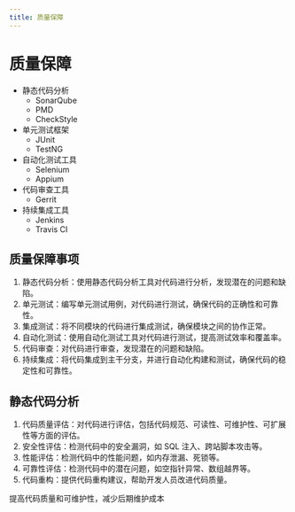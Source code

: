 ```yaml
---
title: 质量保障
---
```


# 质量保障

- 静态代码分析
  - SonarQube
  - PMD
  - CheckStyle
- 单元测试框架
  - JUnit
  - TestNG
- 自动化测试工具
  - Selenium
  - Appium
- 代码审查工具
  - Gerrit
- 持续集成工具
  - Jenkins
  - Travis CI

## 质量保障事项

1. 静态代码分析：使用静态代码分析工具对代码进行分析，发现潜在的问题和缺陷。
2. 单元测试：编写单元测试用例，对代码进行测试，确保代码的正确性和可靠性。
3. 集成测试：将不同模块的代码进行集成测试，确保模块之间的协作正常。
4. 自动化测试：使用自动化测试工具对代码进行测试，提高测试效率和覆盖率。
5. 代码审查：对代码进行审查，发现潜在的问题和缺陷。
6. 持续集成：将代码集成到主干分支，并进行自动化构建和测试，确保代码的稳定性和可靠性。

## 静态代码分析

1. 代码质量评估：对代码进行评估，包括代码规范、可读性、可维护性、可扩展性等方面的评估。
2. 安全性评估：检测代码中的安全漏洞，如 SQL 注入、跨站脚本攻击等。
3. 性能评估：检测代码中的性能问题，如内存泄漏、死锁等。
4. 可靠性评估：检测代码中的潜在问题，如空指针异常、数组越界等。
5. 代码重构：提供代码重构建议，帮助开发人员改进代码质量。

提高代码质量和可维护性，减少后期维护成本
